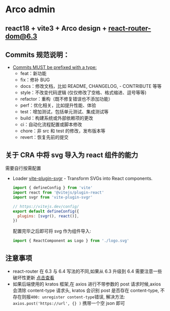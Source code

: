 # Arco admin

## react18 + vite3 + Arco design + react-router-dom@6.3

## Commits 规范说明：

- [Commits MUST be prefixed with a type:](https://www.conventionalcommits.org/en/v1.0.0-beta.2/#specification)
  - feat：新功能
  - fix：修补 BUG
  - docs：修改文档，比如 README, CHANGELOG, - CONTRIBUTE 等等
  - style：不改变代码逻辑 (仅仅修改了空格、格式缩进、逗号等等)
  - refactor：重构（既不修复错误也不添加功能）
  - perf：优化相关，比如提升性能、体验
  - test：增加测试，包括单元测试、集成测试等
  - build：构建系统或外部依赖项的更改
  - ci：自动化流程配置或脚本修改
  - chore：非 src 和 test 的修改，发布版本等
  - revert：恢复先前的提交

## 关于 CRA 中将 svg 导入为 react 组件的能力

需要自行按需配置

- Loader
  [vite-plugin-svgr](https://github.com/pd4d10/vite-plugin-svgr) - Transform SVGs into React components.

  ```js
  import { defineConfig } from 'vite'
  import react from '@vitejs/plugin-react'
  import svgr from 'vite-plugin-svgr'

  // https://vitejs.dev/config/
  export default defineConfig({
    plugins: [svgr(), react()],
  })
  ```

  配置完毕之后即可将 svg 作为组件导入:

  ```js
  import { ReactComponent as Logo } from './logo.svg'
  ```

## 注意事项

- react-router 在 6.3 与 6.4 写法的不同,如果从 6.3 升级到 6.4 需要注意一些破坏性更新 [点击查看](https://reactrouter.com/en/6.4.0/start/overview)
- 如果后端使用的 kratos 框架,在 axios 进行不带参数的 post 请求时候,axios 会清除 content-type 请求头,
  kratos 会识别 post 是否存在 content-type, 不存在则报`400: unregister content-type`错误,
  解决方法: `axios.post('https://url', {} )` 携带一个空 json 即可
